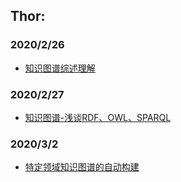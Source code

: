 ## Thor:
### 2020/2/26
- [知识图谱综述理解](https://blog.csdn.net/u010626937/article/details/88106081)
### 2020/2/27
- [知识图谱-浅谈RDF、OWL、SPARQL](https://www.jianshu.com/p/9e2bfa9a5a06)
### 2020/3/2
- [特定领域知识图谱的自动构建](http://www.doc88.com/p-9983830033526.html)
